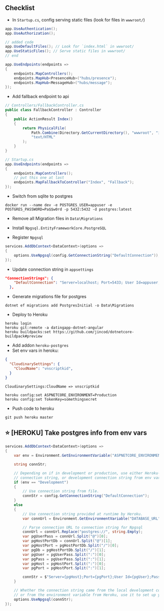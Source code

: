 ## Checklist
- In `Startup.cs`, config serving static files (look for files in `wwwroot/`)
```csharp
app.UseAuthentication();
app.UseAuthorization();

// added code
app.UseDefaultFiles(); // Look for `index.html` in wwwroot/
app.UseStaticFiles(); // Serve static files in wwwroot/
// end

app.UseEndpoints(endpoints =>
{
    endpoints.MapControllers();
    endpoints.MapHub<PresenceHub>("hubs/presence");
    endpoints.MapHub<MessageHub>("hubs/message");
});
```

- Add fallback endpoint to api
```csharp
// Controllers/FallbackController.cs
public class FallbackController : Controller
{
    public ActionResult Index()
    {
        return PhysicalFile(
            Path.Combine(Directory.GetCurrentDirectory(), "wwwroot", "index.html"),
            "text/HTML"
        );
    }
}

// Startup.cs
app.UseEndpoints(endpoints =>
{
    endpoints.MapControllers();
    // put this one at last
    endpoints.MapFallbackToController("Index", "Fallback");
});
```

- Switch from sqlite to postgres
```console
docker run --name dev -e POSTGRES_USER=appuser -e POSTGRES_PASSWORD=Pa$$w0rd -p 5432:5432 -d postgres:latest
```

- Remove all Migration files in `Data\Migrations`
- Install `Npgsql.EntityFrameworkCore.PostgreSQL`

- Register `Npgsql`
```csharp
services.AddDbContext<DataContext>(options =>
{
    options.UseNpgsql(config.GetConnectionString("DefaultConnection"));
});
```
- Update connection string in `appsettings`
```json
"ConnectionStrings": {
    "DefaultConnection": "Server=localhost; Port=5433; User Id=appuser; Password=Pa$$w0rd; Database=datingapp"
  },
```
- Generate migrations file for postgres
```console
dotnet ef migrations add PostgresInitial -o Data\Migrations
```
- Deploy to Heroku
```console
heroku login
heroku git:remote -a datingapp-dotnet-angular
heroku buildpacks:set https://github.com/jincod/dotnetcore-buildpack#preview
```
- Add addon `heroku-postgres` 
- Set env vars in heroku:
```json
{
  "CloudinarySettings": {
    "CloudName": "vnscriptkid",
  }
}
```
```
CloudinarySettings:CloudName => vnscriptkid
```
```console
heroku config:set ASPNETCORE_ENVIRONMENT=Production
heroku config:set TokenKey=somethingsecret
```

- Push code to heroku
```console
git push heroku master
```

## ⭐ [HEROKU] Take postgres info from env vars
```csharp
services.AddDbContext<DataContext>(options =>
{
    var env = Environment.GetEnvironmentVariable("ASPNETCORE_ENVIRONMENT");

    string connStr;

    // Depending on if in development or production, use either Heroku-provided
    // connection string, or development connection string from env var.
    if (env == "Development")
    {
        // Use connection string from file.
        connStr = config.GetConnectionString("DefaultConnection");
    }
    else
    {
        // Use connection string provided at runtime by Heroku.
        var connUrl = Environment.GetEnvironmentVariable("DATABASE_URL");

        // Parse connection URL to connection string for Npgsql
        connUrl = connUrl.Replace("postgres://", string.Empty);
        var pgUserPass = connUrl.Split("@")[0];
        var pgHostPortDb = connUrl.Split("@")[1];
        var pgHostPort = pgHostPortDb.Split("/")[0];
        var pgDb = pgHostPortDb.Split("/")[1];
        var pgUser = pgUserPass.Split(":")[0];
        var pgPass = pgUserPass.Split(":")[1];
        var pgHost = pgHostPort.Split(":")[0];
        var pgPort = pgHostPort.Split(":")[1];

        connStr = $"Server={pgHost};Port={pgPort};User Id={pgUser};Password={pgPass};Database={pgDb}; SSL Mode=Require; Trust Server Certificate=true";
    }

    // Whether the connection string came from the local development configuration file
    // or from the environment variable from Heroku, use it to set up your DbContext.
    options.UseNpgsql(connStr);
});
```
